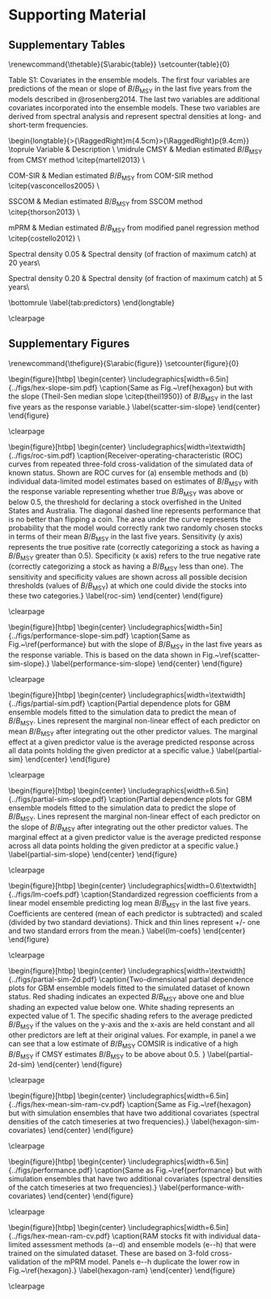 # Supporting Material

<!--
Supporting Information (i.e., online appendices) should be cited in the text of
the paper. Every piece is cited as Supporting Information, not by specific
appendix number. Before Literature Cited, insert a paragraph in the exact
format shown below that provides a brief description of supporting information
elements.

Supporting Information

XXX (Appendix S1), XXX (Appendix S2), and a XXX translation of the article
(Appendix S3) are available online. The authors are solely responsible for the
content and functionality of these materials. Queries (other than absence of
the material) should be directed to the corresponding author.
-->

## Supplementary Tables

\renewcommand{\thetable}{S\arabic{table}}
\setcounter{table}{0}

Table S1: Covariates in the ensemble models. The first four variables are predictions of the mean or slope of $B/B_\mathrm{MSY}$ in the last five years from the models described in @rosenberg2014. The last two variables are additional covariates incorporated into the ensemble models. These two variables are derived from spectral analysis and represent spectral densities at long- and short-term frequencies.

\begin{longtable}{>{\RaggedRight}m{4.5cm}>{\RaggedRight}p{9.4cm}}
\toprule
Variable & Description \\
\midrule
CMSY & Median estimated $B/B_{\mathrm{MSY}}$ from
  CMSY method \citep{martell2013} \\

COM-SIR & Median estimated $B/B_{\mathrm{MSY}}$ from
  COM-SIR method \citep{vasconcellos2005} \\

SSCOM & Median estimated $B/B_{\mathrm{MSY}}$
  from SSCOM method \citep{thorson2013} \\

mPRM & Median estimated $B/B_{\mathrm{MSY}}$
  from modified panel regression method \citep{costello2012} \\

Spectral density 0.05 & Spectral density (of fraction of maximum catch) at 20 years\\

Spectral density 0.20 & Spectral density (of fraction of maximum catch) at 5 years\\

\bottomrule
\label{tab:predictors}
\end{longtable}

\clearpage

## Supplementary Figures

\renewcommand{\thefigure}{S\arabic{figure}}
\setcounter{figure}{0}

\begin{figure}[htbp]
\begin{center}
\includegraphics[width=6.5in]{../figs/hex-slope-sim.pdf}
\caption{Same as Fig.~\ref{hexagon} but with the slope (Theil-Sen median slope
\citep{theil1950}) of $B/B_\mathrm{MSY}$ in the last five years as the
response variable.}
\label{scatter-sim-slope}
\end{center}
\end{figure}

\clearpage

\begin{figure}[htbp]
\begin{center}
\includegraphics[width=\textwidth]{../figs/roc-sim.pdf}
\caption{Receiver-operating-characteristic (ROC) curves from repeated
three-fold cross-validation of the simulated data of known status. Shown are
ROC curves for (a) ensemble methods and (b) individual data-limited model
estimates based on estimates of $B/B_\mathrm{MSY}$ with the response variable
representing whether true $B/B_\mathrm{MSY}$ was above or below 0.5, the
threshold for declaring a stock overfished in the United States and Australia.
The diagonal dashed line represents performance that is no better than
flipping a coin. The area under the curve represents the probability that the
model would correctly rank two randomly chosen stocks in terms of their mean
$B/B_\mathrm{MSY}$ in the last five years. Sensitivity (y axis) represents the
true positive rate (correctly categorizing a stock as having a
$B/B_\mathrm{MSY}$ greater than 0.5). Specificity (x axis) refers to the true
negative rate (correctly categorizing a stock as having a $B/B_\mathrm{MSY}$
less than one). The sensitivity and specificity values are shown across all
possible decision thresholds (values of $B/B_\mathrm{MSY}$) at which one could
divide the stocks into these two categories.}
\label{roc-sim}
\end{center}
\end{figure}

\clearpage

<!-- TODO fix inkscape version of slope fig-->
\begin{figure}[htbp]
\begin{center}
\includegraphics[width=5in]{../figs/performance-slope-sim.pdf}
\caption{Same as Fig.~\ref{performance} but with the slope of $B/B_\mathrm{MSY}$ in
the last five years as the response variable. This is based on the data shown
in Fig.~\ref{scatter-sim-slope}.}
\label{performance-sim-slope}
\end{center}
\end{figure}

\clearpage


\begin{figure}[htbp]
\begin{center}
\includegraphics[width=\textwidth]{../figs/partial-sim.pdf}
\caption{Partial dependence plots for GBM ensemble models fitted to the
simulation data to predict the mean of $B/B_\mathrm{MSY}$. Lines
represent the marginal non-linear effect of each predictor on mean
$B/B_\mathrm{MSY}$ after integrating out the other predictor values. The
marginal effect at a given predictor value is the average predicted response
across all data points holding the given predictor at a specific value.}
\label{partial-sim}
\end{center}
\end{figure}

\clearpage

\begin{figure}[htbp]
\begin{center}
\includegraphics[width=6.5in]{../figs/partial-sim-slope.pdf}
\caption{Partial dependence plots for GBM ensemble models fitted to the
simulation data to predict the slope of $B/B_\mathrm{MSY}$. Lines represent
the marginal non-linear effect of each predictor on the slope of
$B/B_\mathrm{MSY}$ after integrating out the other predictor values. The
marginal effect at a given predictor value is the average predicted response
across all data points holding the given predictor at a specific value.}
\label{partial-sim-slope}
\end{center}
\end{figure}

\clearpage

\begin{figure}[htbp]
\begin{center}
\includegraphics[width=0.6\textwidth]{../figs/lm-coefs.pdf}
\caption{Standardized regression coefficients from a linear model ensemble
predicting log mean $B/B_\mathrm{MSY}$ in the last five years. Coefficients
are centered (mean of each predictor is subtracted) and scaled (divided by two
standard deviations). Thick and thin lines represent +/- one and two standard
errors from the mean.}
\label{lm-coefs}
\end{center}
\end{figure}

\clearpage

\begin{figure}[htbp]
\begin{center}
\includegraphics[width=\textwidth]{../figs/partial-sim-2d.pdf}
\caption{Two-dimensional partial dependence plots for GBM ensemble models
fitted to the simulated dataset of known status. Red shading indicates an
expected $B/B_\mathrm{MSY}$ above one and blue shading an expected value below
one. White shading represents an expected value of 1. The specific shading
refers to the average predicted $B/B_\mathrm{MSY}$ if the values on the y-axis
and the x-axis are held constant and all other predictors are left at their
original values. For example, in panel a we can see that a low estimate of
$B/B_\mathrm{MSY}$ COMSIR is indicative of a high $B/B_\mathrm{MSY}$ if CMSY
estimates $B/B_\mathrm{MSY}$ to be above about 0.5.
}
\label{partial-2d-sim}
\end{center}
\end{figure}

\clearpage

\begin{figure}[htbp]
\begin{center}
\includegraphics[width=6.5in]{../figs/hex-mean-sim-ram-cv.pdf}
\caption{Same as Fig.~\ref{hexagon} but with simulation ensembles that have
two additional covariates (spectral densities of the catch timeseries at two
frequencies).}
\label{hexagon-sim-covariates}
\end{center}
\end{figure}

\clearpage

\begin{figure}[htbp]
\begin{center}
\includegraphics[width=6.5in]{../figs/performance.pdf}
\caption{Same as Fig.~\ref{performance} but with simulation ensembles that have
two additional covariates (spectral densities of the catch timeseries at two
frequencies).}
\label{performance-with-covariates}
\end{center}
\end{figure}

\clearpage

\begin{figure}[htbp]
\begin{center}
\includegraphics[width=6.5in]{../figs/hex-mean-ram-cv.pdf}
\caption{RAM stocks fit with individual data-limited assessment methods (a--d)
and ensemble models (e--h) that were trained on the simulated dataset. These
are based on 3-fold cross-validation of the mPRM model. Panels e--h duplicate
the lower row in Fig.~\ref{hexagon}.}
\label{hexagon-ram}
\end{center}
\end{figure}

\clearpage


<!-- vim: set formatoptions=nroq tw=78: -->
